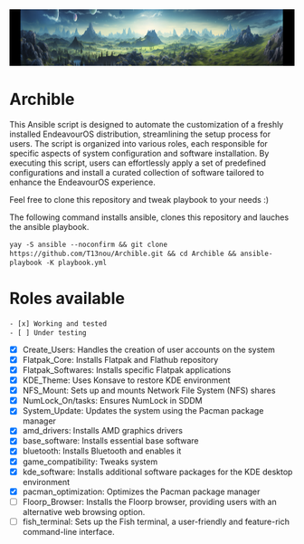 <img src=https://github.com/T13nou/Archible/blob/main/images/t13nou_Arch_Linux_Terraforming_Ansible_with_text_Archible_930879c2-0545-4c05-9996-286f5f4f803d.png width="1000" height="100">

# Archible

This Ansible script is designed to automate the customization of a freshly installed EndeavourOS distribution, streamlining the setup process for users. The script is organized into various roles, each responsible for specific aspects of system configuration and software installation. By executing this script, users can effortlessly apply a set of predefined configurations and install a curated collection of software tailored to enhance the EndeavourOS experience.

Feel free to clone this repository and tweak playbook to your needs :)

The following command installs ansible, clones this repository and lauches the ansible playbook.

```
yay -S ansible --noconfirm && git clone https://github.com/T13nou/Archible.git && cd Archible && ansible-playbook -K playbook.yml
```

# Roles available

```
- [x] Working and tested
- [ ] Under testing
```


- [x] Create_Users: Handles the creation of user accounts on the system
- [x] Flatpak_Core: Installs Flatpak and Flathub repository
- [x] Flatpak_Softwares: Installs specific Flatpak applications
- [x] KDE_Theme: Uses Konsave to restore KDE environment
- [x] NFS_Mount: Sets up and mounts Network File System (NFS) shares
- [x] NumLock_On/tasks: Ensures NumLock in SDDM
- [x] System_Update: Updates the system using the Pacman package manager
- [x] amd_drivers: Installs AMD graphics drivers
- [x] base_software: Installs essential base software
- [x] bluetooth: Installs Bluetooth and enables it
- [x] game_compatibility: Tweaks system
- [x] kde_software: Installs additional software packages for the KDE desktop environment
- [x] pacman_optimization: Optimizes the Pacman package manager
- [ ] Floorp_Browser: Installs the Floorp browser, providing users with an alternative web browsing option.
- [ ] fish_terminal: Sets up the Fish terminal, a user-friendly and feature-rich command-line interface.
